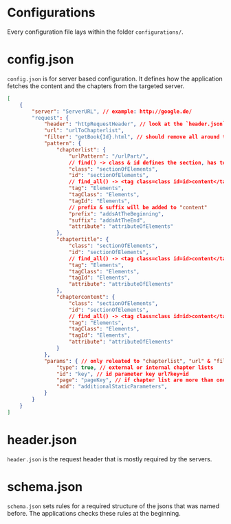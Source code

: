 # Configurations
Every configuration file lays within the folder `configurations/`. 

# config.json
`config.json` is for server based configuration. It defines how the application fetches the content and the chapters from the targeted server.

```json
[
    {
        "server": "ServerURL", // example: http://google.de/
        "request": {
            "header": "httpRequestHeader", // look at the `header.json`
            "url": "urlToChapterlist",
            "filter": "getBook{Id}.html", // should remove all around the id of the chosen book
            "pattern": {
                "chapterlist": {
                    "urlPattern": "/urlPart/",
                    // find() -> class & id defines the section, has to be unique
                    "class": "sectionOfElements",
                    "id": "sectionOfElements",
                    // find_all() -> <tag class=class id=id>content</tag> 
                    "tag": "Elements",
                    "tagClass": "Elements",
                    "tagId": "Elements",
                    // prefix & suffix will be added to "content"
                    "prefix": "addsAtTheBeginning",
                    "suffix": "addsAtTheEnd",
                    "attribute": "attributeOfElements"
                },
                "chaptertitle": {
                    "class": "sectionOfElements",
                    "id": "sectionOfElements",
                    // find_all() -> <tag class=class id=id>content</tag> 
                    "tag": "Elements",
                    "tagClass": "Elements",
                    "tagId": "Elements",
                    "attribute": "attributeOfElements"
                },
                "chaptercontent": {
                    "class": "sectionOfElements",
                    "id": "sectionOfElements",
                    // find_all() -> <tag class=class id=id>content</tag> 
                    "tag": "Elements",
                    "tagClass": "Elements",
                    "tagId": "Elements",
                    "attribute": "attributeOfElements"                    
                }
            },
            "params": { // only releated to "chapterlist", "url" & "filter"
                "type": true, // external or internal chapter lists
                "id": "key", // id parameter key url?key=id
                "page": "pageKey", // if chapter list are more than one
                "add": "additionalStaticParameters",
            }
        }
    }
]
```

# header.json
`header.json` is the request header that is mostly required by the servers.

# schema.json
`schema.json` sets rules for a required structure of the jsons that was named before. The applications checks these rules at the beginning.